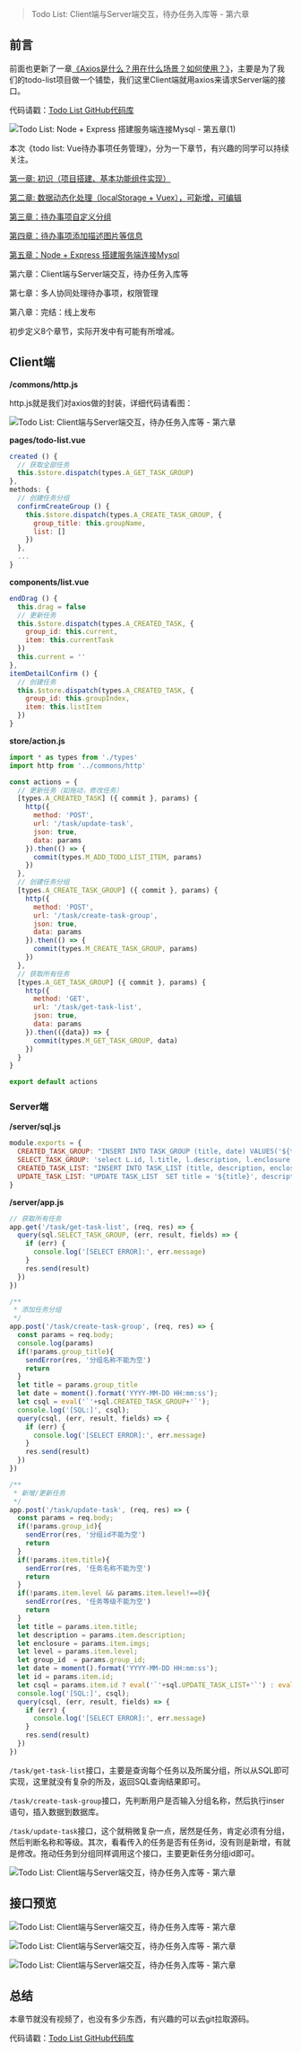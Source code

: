 > Todo List: Client端与Server端交互，待办任务入库等 - 第六章

## 前言
前面也更新了一章[《Axios是什么？用在什么场景？如何使用？》](https://www.toutiao.com/i6701570350188069389/)，主要是为了我们的todo-list项目做一个铺垫，我们这里Client端就用axios来请求Server端的接口。

代码请戳：[Todo List GitHub代码库](https://github.com/javanf/todo-list)

![Todo List: Node + Express 搭建服务端连接Mysql - 第五章(1)](http://cdn.javanx.cn/wp-content/themes/lensnews2.2/images/post/20190529151656.jpg)

本次《todo list: Vue待办事项任务管理》，分为一下章节，有兴趣的同学可以持续关注。

[第一章: 初识（项目搭建、基本功能组件实现）](https://www.toutiao.com/i6693729824919257604/)

[第二章: 数据动态化处理（localStorage + Vuex），可新增，可编辑](https://www.toutiao.com/i6694066595326591499/)

[第三章：待办事项自定义分组](https://www.toutiao.com/i6695987557005525507/)

[第四章：待办事项添加描述图片等信息](https://www.toutiao.com/i6696380822112436739/)

[第五章：Node + Express 搭建服务端连接Mysql](http://toutiao.com/item/6698954438100386311/)

第六章：Client端与Server端交互，待办任务入库等

第七章：多人协同处理待办事项，权限管理

第八章：完结：线上发布

初步定义8个章节，实际开发中有可能有所增减。


## Client端
**/commons/http.js**

http.js就是我们对axios做的封装，详细代码请看图：

![Todo List: Client端与Server端交互，待办任务入库等 - 第六章](http://cdn.javanx.cn/wp-content/themes/lensnews2.2/images/201906/20190617171548.jpg)


**pages/todo-list.vue**
```javascript
created () {
  // 获取全部任务
  this.$store.dispatch(types.A_GET_TASK_GROUP)
},
methods: {
  // 创建任务分组
  confirmCreateGroup () {
    this.$store.dispatch(types.A_CREATE_TASK_GROUP, {
      group_title: this.groupName,
      list: []
    })
  },
  ...
}
```

**components/list.vue**
```javascript
endDrag () {
  this.drag = false
  // 更新任务
  this.$store.dispatch(types.A_CREATED_TASK, {
    group_id: this.current,
    item: this.currentTask
  })
  this.current = ''
},
itemDetailConfirm () {
  // 创建任务
  this.$store.dispatch(types.A_CREATED_TASK, {
    group_id: this.groupIndex,
    item: this.listItem
  })
}
```


**store/action.js**
```javascript
import * as types from './types'
import http from '../commons/http'

const actions = {
  // 更新任务（如拖动，修改任务）
  [types.A_CREATED_TASK] ({ commit }, params) {
    http({
      method: 'POST',
      url: '/task/update-task',
      json: true,
      data: params
    }).then(() => {
      commit(types.M_ADD_TODO_LIST_ITEM, params)
    })
  },
  // 创建任务分组
  [types.A_CREATE_TASK_GROUP] ({ commit }, params) {
    http({
      method: 'POST',
      url: '/task/create-task-group',
      json: true,
      data: params
    }).then(() => {
      commit(types.M_CREATE_TASK_GROUP, params)
    })
  },
  // 获取所有任务
  [types.A_GET_TASK_GROUP] ({ commit }, params) {
    http({
      method: 'GET',
      url: '/task/get-task-list',
      json: true,
      data: params
    }).then(({data}) => {
      commit(types.M_GET_TASK_GROUP, data)
    })
  }
}

export default actions
```

### Server端
**/server/sql.js**
```javascript
module.exports = {
  CREATED_TASK_GROUP: "INSERT INTO TASK_GROUP (title, date) VALUES('${title}', '${date}')",
  SELECT_TASK_GROUP: 'select L.id, l.title, l.description, l.enclosure, l.`level`, l.date, G.TITLE AS g_title, G.id as group_id from TASK_GROUP G left join  TASK_LIST L  on  G.id =L.group_id',
  CREATED_TASK_LIST: "INSERT INTO TASK_LIST (title, description, enclosure, level, group_id, date) VALUES('${title}', '${description}', '${enclosure}', '${level}', '${group_id}', '${date}')",
  UPDATE_TASK_LIST: "UPDATE TASK_LIST  SET title = '${title}', description = '${description}', enclosure = '${enclosure}', level = ${level}, group_id = ${group_id}, date = '${date}' WHERE ID = ${id}",
}
```

**/server/app.js**
```javascript
// 获取所有任务
app.get('/task/get-task-list', (req, res) => {
  query(sql.SELECT_TASK_GROUP, (err, result, fields) => {
    if (err) {
      console.log('[SELECT ERROR]:', err.message)
    }
    res.send(result)
  })
})

/**
 * 添加任务分组
 */
app.post('/task/create-task-group', (req, res) => {
  const params = req.body;
  console.log(params)
  if(!params.group_title){
    sendError(res, '分组名称不能为空')
    return
  }
  let title = params.group_title
  let date = moment().format('YYYY-MM-DD HH:mm:ss');
  let csql = eval('`'+sql.CREATED_TASK_GROUP+'`');
  console.log('[SQL:]', csql);
  query(csql, (err, result, fields) => {
    if (err) {
      console.log('[SELECT ERROR]:', err.message)
    }
    res.send(result)
  })
})

/**
 * 新增/更新任务
 */
app.post('/task/update-task', (req, res) => {
  const params = req.body;
  if(!params.group_id){
    sendError(res, '分组id不能为空')
    return
  }
  if(!params.item.title){
    sendError(res, '任务名称不能为空')
    return
  }
  if(!params.item.level && params.item.level!==0){
    sendError(res, '任务等级不能为空')
    return
  }
  let title = params.item.title;
  let description = params.item.description;
  let enclosure = params.item.imgs;
  let level = params.item.level;
  let group_id  = params.group_id;
  let date = moment().format('YYYY-MM-DD HH:mm:ss');
  let id = params.item.id;
  let csql = params.item.id ? eval('`'+sql.UPDATE_TASK_LIST+'`') : eval('`'+sql.CREATED_TASK_LIST+'`');
  console.log('[SQL:]', csql);
  query(csql, (err, result, fields) => {
    if (err) {
      console.log('[SELECT ERROR]:', err.message)
    }
    res.send(result)
  })
})
```
`/task/get-task-list`接口，主要是查询每个任务以及所属分组，所以从SQL即可实现，这里就没有复杂的所及，返回SQL查询结果即可。

`/task/create-task-group`接口，先判断用户是否输入分组名称，然后执行inser语句，插入数据到数据库。

`/task/update-task`接口，这个就稍微复杂一点，居然是任务，肯定必须有分组，然后判断名称和等级。其次，看看传入的任务是否有任务id，没有则是新增，有就是修改。拖动任务到分组同样调用这个接口，主要更新任务分组id即可。

![Todo List: Client端与Server端交互，待办任务入库等 - 第六章](http://cdn.javanx.cn/wp-content/themes/lensnews2.2/images/201906/20190617175358.jpg)

## 接口预览

![Todo List: Client端与Server端交互，待办任务入库等 - 第六章](http://cdn.javanx.cn/wp-content/themes/lensnews2.2/images/201906/20190617175509.jpg)

![Todo List: Client端与Server端交互，待办任务入库等 - 第六章](http://cdn.javanx.cn/wp-content/themes/lensnews2.2/images/201906/20190617175535.jpg)

![Todo List: Client端与Server端交互，待办任务入库等 - 第六章](http://cdn.javanx.cn/wp-content/themes/lensnews2.2/images/201906/20190617175826.jpg)

## 总结
本章节就没有视频了，也没有多少东西，有兴趣的可以去git拉取源码。

代码请戳：[Todo List GitHub代码库](https://github.com/javanf/todo-list)


